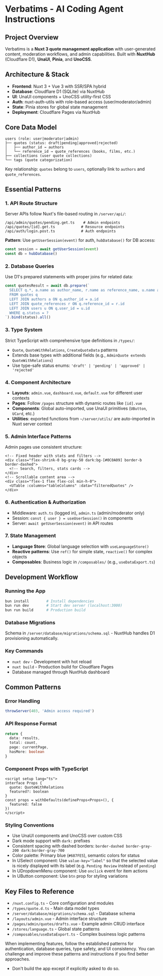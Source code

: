 # Verbatims - AI Coding Agent Instructions

## Project Overview
Verbatims is a **Nuxt 3 quote management application** with user-generated content, moderation workflows, and admin capabilities. Built with **NuxtHub** (Cloudflare D1), **UnaUI**, **Pinia**, and **UnoCSS**.

## Architecture & Stack
- **Frontend**: Nuxt 3 + Vue 3 with SSR/SPA hybrid
- **Database**: Cloudflare D1 (SQLite) via NuxtHub
- **UI**: UnaUI components + UnoCSS utility-first CSS
- **Auth**: nuxt-auth-utils with role-based access (user/moderator/admin)
- **State**: Pinia stores for global state management
- **Deployment**: Cloudflare Pages via NuxtHub

## Core Data Model
```
users (role: user|moderator|admin)
├── quotes (status: draft|pending|approved|rejected)
│   ├── author_id → authors
│   └── reference_id → quote_references (books, films, etc.)
├── collections (user quote collections)
└── tags (quote categorization)
```

Key relationship: `quotes` belong to `users`, optionally link to `authors` and `quote_references`.

## Essential Patterns

### 1. API Route Structure
Server APIs follow Nuxt's file-based routing in `/server/api/`:
```
/api/admin/quotes/pending.get.ts    # Admin endpoints
/api/quotes/[id].get.ts            # Resource endpoints
/api/auth/login.post.ts            # Auth endpoints
```

**Pattern**: Use `getUserSession(event)` for auth, `hubDatabase()` for DB access:
```typescript
const session = await getUserSession(event)
const db = hubDatabase()
```

### 2. Database Queries
Use D1's prepared statements with proper joins for related data:
```typescript
const quotesResult = await db.prepare(`
  SELECT q.*, a.name as author_name, r.name as reference_name, u.name as user_name
  FROM quotes q
  LEFT JOIN authors a ON q.author_id = a.id
  LEFT JOIN quote_references r ON q.reference_id = r.id
  LEFT JOIN users u ON q.user_id = u.id
  WHERE q.status = ?
`).bind(status).all()
```

### 3. Type System
Strict TypeScript with comprehensive type definitions in `/types/`:
- `Quote`, `QuoteWithRelations`, `CreateQuoteData` patterns
- Extends base types with additional fields (e.g., `AdminQuote extends QuoteWithRelations`)
- Use type-safe status enums: `'draft' | 'pending' | 'approved' | 'rejected'`

### 4. Component Architecture
- **Layouts**: `admin.vue`, `dashboard.vue`, `default.vue` for different user contexts
- **Pages**: Follow `/pages` structure with dynamic routes like `[id].vue`
- **Components**: Global auto-imported, use UnaUI primitives (`UButton`, `UCard`, etc.)
- **Utilities**: exported functions from `~/server/utils/` are auto-imported in Nuxt server context

### 5. Admin Interface Patterns
Admin pages use consistent structure:
```vue
<!-- Fixed header with stats and filters -->
<div class="flex-shrink-0 bg-gray-50 dark:bg-[#0C0A09] border-b border-dashed">
  <!-- Search, filters, stats cards -->
</div>
<!-- Scrollable content area -->
<div class="flex-1 flex flex-col min-h-0">
  <UTable :columns="tableColumns" :data="filteredQuotes" />
</div>
```

### 6. Authentication & Authorization
- Middleware: `auth.ts` (logged in), `admin.ts` (admin/moderator only)
- Session: `const { user } = useUserSession()` in components
- Server: `await getUserSession(event)` in API routes

### 7. State Management
- **Language Store**: Global language selection with `useLanguageStore()`
- **Reactive patterns**: Use `ref()` for simple state, `reactive()` for complex objects
- **Composables**: Business logic in `/composables/` (e.g., `useDataExport.ts`)

## Development Workflow

### Running the App
```bash
bun install        # Install dependencies
bun run dev        # Start dev server (localhost:3000)
bun run build      # Production build
```

### Database Migrations
Schema in `/server/database/migrations/schema.sql` - NuxtHub handles D1 provisioning automatically.

### Key Commands
- `nuxt dev` - Development with hot reload
- `nuxt build` - Production build for Cloudflare Pages
- Database managed through NuxtHub dashboard

## Common Patterns

### Error Handling
```typescript
throwServer(403, 'Admin access required')
```

### API Response Format
```typescript
return {
  data: results,
  total: count,
  page: currentPage,
  hasMore: boolean
}
```

### Component Props with TypeScript
```vue
<script setup lang="ts">
interface Props {
  quote: QuoteWithRelations
  featured?: boolean
}
const props = withDefaults(defineProps<Props>(), {
  featured: false
})
</script>
```

### Styling Conventions
- Use UnaUI components and UnoCSS over custom CSS
- Dark mode support with `dark:` prefixes
- Consistent spacing with dashed borders: `border-dashed border-gray-200 dark:border-gray-700`
- Color palette: Primary blue (`#687FE5`), semantic colors for status
- In USelect component: Use `value-key="label"` so that the selected value is nicely displayed with its label (e.g. `Pending Review` instead of `pending`)
- In UDropdownMenu component: Use `onclick` event for item actions
- In UButton component: Use `btn` prop for styling variations

## Key Files to Reference
- `/nuxt.config.ts` - Core configuration and modules
- `/types/quote.d.ts` - Main data model types
- `/server/database/migrations/schema.sql` - Database schema
- `/layouts/admin.vue` - Admin interface structure
- `/pages/admin/quotes/drafts.vue` - Example admin CRUD interface
- `/stores/language.ts` - Global state patterns
- `/composables/useDataExport.ts` - Complex business logic patterns

When implementing features, follow the established patterns for authentication, database queries, type safety, and UI consistency.
You can challenge and improve these patterns and instructions if you find better approaches.
- Don't build the app except if explicitly asked to do so.
